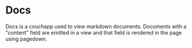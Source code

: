 # Docs
Docs is a couchapp used to view markdown documents. Documents with a "content" field are emitted in a view and that field is rendered in the page using pagedown.
